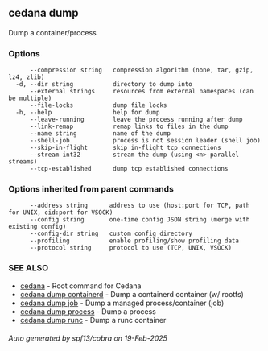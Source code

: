 ## cedana dump

Dump a container/process

### Options

```
      --compression string   compression algorithm (none, tar, gzip, lz4, zlib)
  -d, --dir string           directory to dump into
      --external strings     resources from external namespaces (can be multiple)
      --file-locks           dump file locks
  -h, --help                 help for dump
      --leave-running        leave the process running after dump
      --link-remap           remap links to files in the dump
      --name string          name of the dump
      --shell-job            process is not session leader (shell job)
      --skip-in-flight       skip in-flight tcp connections
      --stream int32         stream the dump (using <n> parallel streams)
      --tcp-established      dump tcp established connections
```

### Options inherited from parent commands

```
      --address string      address to use (host:port for TCP, path for UNIX, cid:port for VSOCK)
      --config string       one-time config JSON string (merge with existing config)
      --config-dir string   custom config directory
      --profiling           enable profiling/show profiling data
      --protocol string     protocol to use (TCP, UNIX, VSOCK)
```

### SEE ALSO

* [cedana](cedana.md)	 - Root command for Cedana
* [cedana dump containerd](cedana_dump_containerd.md)	 - Dump a containerd container (w/ rootfs)
* [cedana dump job](cedana_dump_job.md)	 - Dump a managed process/container (job)
* [cedana dump process](cedana_dump_process.md)	 - Dump a process
* [cedana dump runc](cedana_dump_runc.md)	 - Dump a runc container

###### Auto generated by spf13/cobra on 19-Feb-2025
